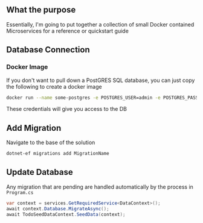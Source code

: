 ﻿## What the purpose
Essentially, I'm going to put together a collection of small Docker contained Microservices for a reference or quickstart guide

## Database Connection

### Docker Image

If you don't want to pull down a PostGRES SQL database, you can just copy the following to create a docker image

```bash
docker run --name some-postgres -e POSTGRES_USER=admin -e POSTGRES_PASSWORD=admin1234 -p 5432:5432 -d postgres:latest
```

These credentials will give you access to the DB

## Add Migration

Navigate to the base of the solution

```bash
dotnet-ef migrations add MigrationName
```

## Update Database

Any migration that are pending are handled automatically by the process in `Program.cs`

```c#
var context = services.GetRequiredService<DataContext>();
await context.Database.MigrateAsync();
await TodoSeedDataContext.SeedData(context);
```